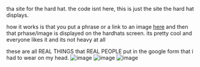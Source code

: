tha site for the hard hat. the code isnt here, this is just the site the hard hat displays.

how it works is that you put a phrase or a link to an image [here](https://docs.google.com/forms/d/e/1FAIpQLScbx5pRyAPWwDtTE5MaOprbkHUPFaV1d3CjqE495JrQiDsMqQ/viewform) and then that prhase/image is displayed on the hardhats 
screen. its pretty cool and everyone likes it and its not heavy at all

these are all REAL THINGS that REAL PEOPLE put in the google form that i had to wear on my head. 
![image](https://github.com/user-attachments/assets/f370a9d2-6251-4dc6-9aa2-b550ce3e25fc)
![image](https://github.com/user-attachments/assets/3fdefa18-7074-4ce6-b8a0-8b37db005874)
![image](https://github.com/user-attachments/assets/60b1bd9c-341e-47df-8cfd-1d97c8061814)
